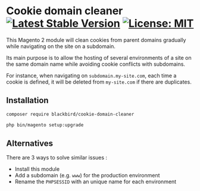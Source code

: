 # Cookie domain cleaner &nbsp; [![Latest Stable Version](https://img.shields.io/badge/version-1.0.0-pink)](https://packagist.org/packages/blackbird/cookie-domain-cleaner) [![License: MIT](https://img.shields.io/github/license/blackbird-agency/cookie-domain-cleaner.svg)](./LICENSE)

This Magento 2 module will clean cookies from parent domains gradually while navigating on the site on a subdomain.

Its main purpose is to allow the hosting of several environments of a site on the same domain name while avoiding cookie conflicts with subdomains.

For instance, when navigating on `subdomain.my-site.com`, each time a cookie is defined, it will be deleted from `my-site.com` if there are duplicates.

## Installation

```bash
composer require blackbird/cookie-domain-cleaner
```

```bash
php bin/magento setup:upgrade
```

## Alternatives

There are 3 ways to solve similar issues :

- Install this module
- Add a subdomain (e.g. `www`) for the production environment
- Rename the `PHPSESSID` with an unique name for each environment
